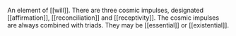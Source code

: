An element of [[will]]. There are three cosmic impulses, designated [[affirmation]], [[reconciliation]] and [[receptivity]]. The cosmic impulses are always combined with triads. They may be [[essential]] or [[existential]]. 